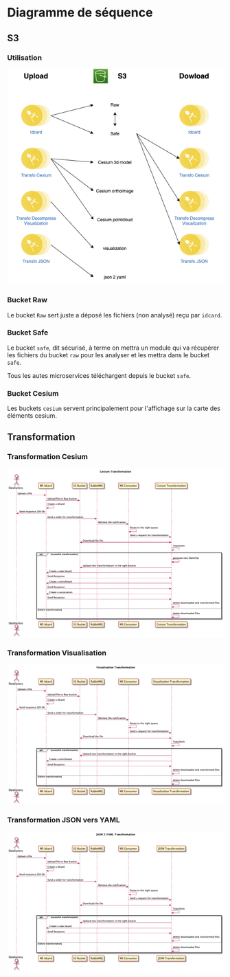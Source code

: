 # Diagramme de séquence

## S3

### Utilisation

![](./img/bucket.png)

### Bucket Raw

Le bucket `Raw` sert juste a déposé les fichiers (non analysé) reçu par `idcard`.

### Bucket Safe

Le bucket `safe`, dit sécurisé, à terme on mettra un module qui va récupérer les fichiers du bucket `raw` pour les analyser et les mettra dans le bucket `safe`.

Tous les autes microservices téléchargent depuis le bucket `safe`.

### Bucket Cesium

Les buckets `cesium` servent principalement pour l'affichage sur la carte des éléments cesium.

## Transformation

### Transformation Cesium

![](./img/seq_transfoCesium.png)

### Transformation Visualisation

![](./img/seq_transfoVisualization.png)

### Transformation JSON vers YAML

![](./img/seq_transfoJson.png)